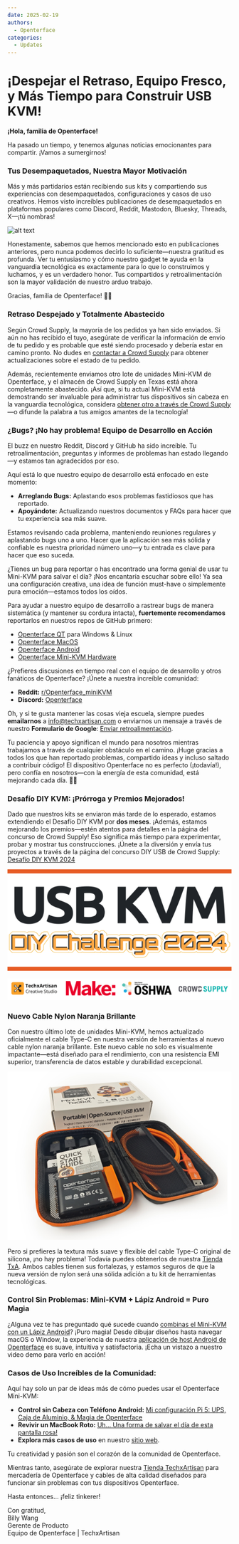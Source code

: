 ```yaml
---
date: 2025-02-19
authors:
  - Openterface
categories:
  - Updates
---
```


# ¡Despejar el Retraso, Equipo Fresco, y Más Tiempo para Construir USB KVM!

**¡Hola, familia de Openterface!**

Ha pasado un tiempo, y tenemos algunas noticias emocionantes para compartir. ¡Vamos a sumergirnos!

### Tus Desempaquetados, Nuestra Mayor Motivación

Más y más partidarios están recibiendo sus kits y compartiendo sus experiencias con desempaquetados, configuraciones y casos de uso creativos. Hemos visto increíbles publicaciones de desempaquetados en plataformas populares como Discord, Reddit, Mastodon, Bluesky, Threads, X—¡tú nombras!

![alt text](../pic/250219-sharing.gif)

Honestamente, sabemos que hemos mencionado esto en publicaciones anteriores, pero nunca podemos decirlo lo suficiente—nuestra gratitud es profunda. Ver tu entusiasmo y cómo nuestro gadget te ayuda en la vanguardia tecnológica es exactamente para lo que lo construimos y luchamos, y es un verdadero honor. Tus compartidos y retroalimentación son la mayor validación de nuestro arduo trabajo.

Gracias, familia de Openterface! 🚀💙

### **Retraso Despejado y Totalmente Abastecido**

Según Crowd Supply, la mayoría de los pedidos ya han sido enviados. Si aún no has recibido el tuyo, asegúrate de verificar la información de envío de tu pedido y es probable que esté siendo procesado y debería estar en camino pronto. No dudes en [contactar a Crowd Supply](https://www.crowdsupply.com/contact) para obtener actualizaciones sobre el estado de tu pedido.

Además, recientemente enviamos otro lote de unidades Mini-KVM de Openterface, y el almacén de Crowd Supply en Texas está ahora completamente abastecido. ¡Así que, si tu actual Mini-KVM está demostrando ser invaluable para administrar tus dispositivos sin cabeza en la vanguardia tecnológica, considera [obtener otro a través de Crowd Supply](https://www.crowdsupply.com/techxartisan/openterface-mini-kvm)—o difunde la palabra a tus amigos amantes de la tecnología!

### **¿Bugs? ¡No hay problema! Equipo de Desarrollo en Acción**  

El buzz en nuestro Reddit, Discord y GitHub ha sido increíble. Tu retroalimentación, preguntas y informes de problemas han estado llegando—y estamos tan agradecidos por eso.

Aquí está lo que nuestro equipo de desarrollo está enfocado en este momento:

- **Arreglando Bugs:** Aplastando esos problemas fastidiosos que has reportado.  
- **Apoyándote:** Actualizando nuestros documentos y FAQs para hacer que tu experiencia sea más suave.  

Estamos revisando cada problema, manteniendo reuniones regulares y aplastando bugs uno a uno. Hacer que la aplicación sea más sólida y confiable es nuestra prioridad número uno—y tu entrada es clave para hacer que eso suceda.  

¿Tienes un bug para reportar o has encontrado una forma genial de usar tu Mini-KVM para salvar el día? ¡Nos encantaría escuchar sobre ello! Ya sea una configuración creativa, una idea de función must-have o simplemente pura emoción—estamos todos los oídos.

Para ayudar a nuestro equipo de desarrollo a rastrear bugs de manera sistemática (y mantener su cordura intacta), **fuertemente recomendamos** reportarlos en nuestros repos de GitHub primero:

- [Openterface QT](https://github.com/TechxArtisanStudio/Openterface_QT) para Windows & Linux
- [Openterface MacOS](https://github.com/TechxArtisanStudio/Openterface_MacOS)
- [Openterface Android](https://github.com/TechxArtisanStudio/Openterface_Android)
- [Openterface Mini-KVM Hardware](https://github.com/TechxArtisanStudio/Openterface_Mini-KVM_Hardware)

¿Prefieres discusiones en tiempo real con el equipo de desarrollo y otros fanáticos de Openterface? ¡Únete a nuestra increíble comunidad:

- **Reddit:** [r/Openterface_miniKVM](https://openterface.com/reddit)  
- **Discord:** [Openterface](https://openterface.com/discord)  

Oh, y si te gusta mantener las cosas vieja escuela, siempre puedes **emailarnos** a info@techxartisan.com o enviarnos un mensaje a través de nuestro **Formulario de Google**: [Enviar retroalimentación](https://forms.gle/enVJYFGn6gghEFaJ9).  

Tu paciencia y apoyo significan el mundo para nosotros mientras trabajamos a través de cualquier obstáculo en el camino. ¡Huge gracias a todos los que han reportado problemas, compartido ideas y incluso saltado a contribuir código! El dispositivo Openterface no es perfecto (¡todavía!), pero confía en nosotros—con la energía de esta comunidad, está mejorando cada día. 🚀💙  

### **Desafío DIY KVM: ¡Prórroga y Premios Mejorados!**

Dado que nuestros kits se enviaron más tarde de lo esperado, estamos extendiendo el Desafío DIY KVM por **dos meses**. ¡Además, estamos mejorando los premios—estén atentos para detalles en la página del concurso de Crowd Supply! Eso significa más tiempo para experimentar, probar y mostrar tus construcciones. ¡Únete a la diversión y envía tus proyectos a través de la página del concurso DIY USB de Crowd Supply: [Desafío DIY KVM 2024](https://www.crowdsupply.com/techxartisan/usb-kvm-diy-challenge-2024)

![Desafío DIY KVM 2024](../pic/250219-usb-kvm-diy-2024.svg)

![contest-parties](../pic/250214-contest-parties.png)

### **Nuevo Cable Nylon Naranja Brillante**

Con nuestro último lote de unidades Mini-KVM, hemos actualizado oficialmente el cable Type-C en nuestra versión de herramientas al nuevo cable nylon naranja brillante. Este nuevo cable no solo es visualmente impactante—está diseñado para el rendimiento, con una resistencia EMI superior, transferencia de datos estable y durabilidad excepcional.

![Nuevo Toolkit](../pic/250214-toolkit-open.jpg)

Pero si prefieres la textura más suave y flexible del cable Type-C original de silicona, ¡no hay problema! Todavía puedes obtenerlos de nuestra [Tienda TxA](https://shop.techxartisan.com/products/type-c-cable-with-usb-a-adapter-1-5m-4-11ft-240w-fast-charging-data-transfer-usb2-0). Ambos cables tienen sus fortalezas, y estamos seguros de que la nueva versión de nylon será una sólida adición a tu kit de herramientas tecnológicas.

### **Control Sin Problemas: Mini-KVM + Lápiz Android = Puro Magia**

¿Alguna vez te has preguntado qué sucede cuando [combinas el Mini-KVM con un Lápiz Android](https://www.reddit.com/r/Openterface_miniKVM/comments/1hnh79n/kicad_is_the_fisrt_software_we_tried_first_with/)? ¡Puro magia! Desde dibujar diseños hasta navegar macOS o Window, la experiencia de nuestra [aplicación de host Android de Openterface](https://github.com/TechxArtisanStudio/Openterface_Android) es suave, intuitiva y satisfactoria. ¡Echa un vistazo a nuestro video demo para verlo en acción!

### **Casos de Uso Increíbles de la Comunidad:**

Aquí hay solo un par de ideas más de cómo puedes usar el Openterface Mini-KVM:

- **Control sin Cabeza con Teléfono Android:** [Mi configuración Pi 5: UPS, Caja de Aluminio, & Magia de Openterface](https://www.reddit.com/r/Openterface_miniKVM/comments/1hrx1j5/my_pi_5_setup_ups_aluminium_case_openterface_magic/)
- **Revivir un MacBook Roto:** [Uh... Una forma de salvar el día de esta pantalla rosa!](https://www.reddit.com/r/macbookpro/comments/1hwkh64/uh_a_way_to_save_the_day_of_this_pink_screen/)
- **Explora más casos de uso** en nuestro [sitio web](https://openterface.com/use-cases/).

Tu creatividad y pasión son el corazón de la comunidad de Openterface. 

Mientras tanto, asegúrate de explorar nuestra [Tienda TechxArtisan](http://shop.techxartisan.com/) para mercadería de Openterface y cables de alta calidad diseñados para funcionar sin problemas con tus dispositivos Openterface. 

Hasta entonces… ¡feliz tinkerer!

Con gratitud,  
Billy Wang  
Gerente de Producto  
Equipo de Openterface | TechxArtisan